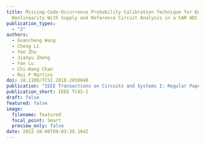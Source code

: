 ```yaml
---
title: Missing-Code-Occurrence Probability Calibration Technique for DAC
  Nonlinearity With Supply and Reference Circuit Analysis in a SAR ADC
publication_types:
  - "2"
authors:
  - Guancheng Wang
  - Cheng Li
  - Yan Zhu
  - Jianyu Zhong
  - Yan Lu
  - Chi-Hang Chan
  - Rui P Martins
doi: 10.1109/TCSI.2018.2858848
publication: "IEEE Transactions on Circuits and Systems I: Regular Papers"
publication_short: IEEE TCAS-1
draft: false
featured: false
image:
  filename: featured
  focal_point: Smart
  preview_only: false
date: 2022-10-09T09:03:39.164Z
---
```

